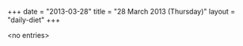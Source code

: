 +++
date = "2013-03-28"
title = "28 March 2013 (Thursday)"
layout = "daily-diet"
+++

<p>&lt;no entries&gt;</p>